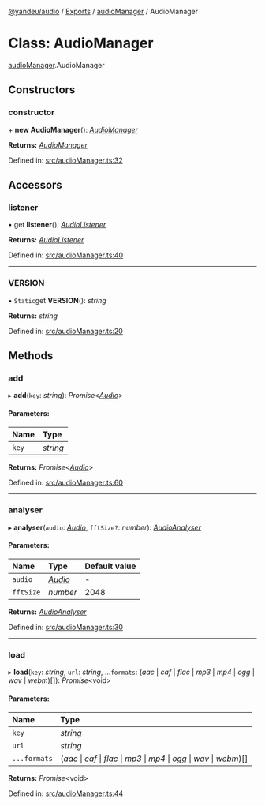 [@yandeu/audio](../README.md) / [Exports](../modules.md) / [audioManager](../modules/audiomanager.md) / AudioManager

# Class: AudioManager

[audioManager](../modules/audiomanager.md).AudioManager

## Constructors

### constructor

\+ **new AudioManager**(): [*AudioManager*](audiomanager.audiomanager-1.md)

**Returns:** [*AudioManager*](audiomanager.audiomanager-1.md)

Defined in: [src/audioManager.ts:32](https://github.com/yandeu/audio/blob/228bbf8/src/audioManager.ts#L32)

## Accessors

### listener

• get **listener**(): [*AudioListener*](audio_audiolistener.audiolistener.md)

**Returns:** [*AudioListener*](audio_audiolistener.audiolistener.md)

Defined in: [src/audioManager.ts:40](https://github.com/yandeu/audio/blob/228bbf8/src/audioManager.ts#L40)

___

### VERSION

• `Static`get **VERSION**(): *string*

**Returns:** *string*

Defined in: [src/audioManager.ts:20](https://github.com/yandeu/audio/blob/228bbf8/src/audioManager.ts#L20)

## Methods

### add

▸ **add**(`key`: *string*): *Promise*<[*Audio*](audio_audio.audio.md)\>

#### Parameters:

Name | Type |
:------ | :------ |
`key` | *string* |

**Returns:** *Promise*<[*Audio*](audio_audio.audio.md)\>

Defined in: [src/audioManager.ts:60](https://github.com/yandeu/audio/blob/228bbf8/src/audioManager.ts#L60)

___

### analyser

▸ **analyser**(`audio`: [*Audio*](audio_audio.audio.md), `fftSize?`: *number*): [*AudioAnalyser*](audio_audioanalyser.audioanalyser.md)

#### Parameters:

Name | Type | Default value |
:------ | :------ | :------ |
`audio` | [*Audio*](audio_audio.audio.md) | - |
`fftSize` | *number* | 2048 |

**Returns:** [*AudioAnalyser*](audio_audioanalyser.audioanalyser.md)

Defined in: [src/audioManager.ts:30](https://github.com/yandeu/audio/blob/228bbf8/src/audioManager.ts#L30)

___

### load

▸ **load**(`key`: *string*, `url`: *string*, ...`formats`: (*aac* \| *caf* \| *flac* \| *mp3* \| *mp4* \| *ogg* \| *wav* \| *webm*)[]): *Promise*<void\>

#### Parameters:

Name | Type |
:------ | :------ |
`key` | *string* |
`url` | *string* |
`...formats` | (*aac* \| *caf* \| *flac* \| *mp3* \| *mp4* \| *ogg* \| *wav* \| *webm*)[] |

**Returns:** *Promise*<void\>

Defined in: [src/audioManager.ts:44](https://github.com/yandeu/audio/blob/228bbf8/src/audioManager.ts#L44)
